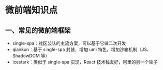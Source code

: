 # 微前端知识点

## 一、常见的微前端框架

  + single-spa：社区公认的主流方案，可以基于它做二次开发
  + qiankun：基于 single-spa 封装，增加 umi 特色，增加沙箱机制（JS、ShadowDOM 等）
  + icestark：类似于 single-spa 实现，React 技术栈友好，阿里的另一个轮子
